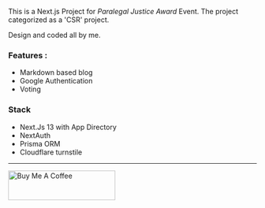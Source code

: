 This is a Next.js Project for *Paralegal Justice Award* Event. The project categorized as a 'CSR' project.

Design and coded all by me.

### Features : 
- Markdown based blog
- Google Authentication
- Voting


### Stack
- Next.Js 13 with App Directory
- NextAuth
- Prisma ORM
- Cloudflare turnstile

----
<a href="https://www.buymeacoffee.com/fransfilastap" target="_blank"><img src="https://cdn.buymeacoffee.com/buttons/v2/default-yellow.png" alt="Buy Me A Coffee" style="height: 60px !important;width: 217px !important;" ></a>
